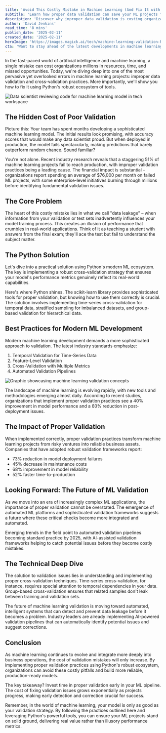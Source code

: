 ```yaml
---
title: 'Avoid This Costly Mistake in Machine Learning (And Fix It with Python)'
subtitle: 'Learn how proper data validation can save your ML projects from failure'
description: 'Discover why improper data validation is costing organizations millions in failed machine learning projects and learn how to implement robust validation strategies using Python. With 51% of ML projects failing to reach production, understanding proper validation techniques is crucial for success in modern AI development.'
author: 'David Jenkins'
read_time: '8 mins'
publish_date: '2025-02-11'
created_date: '2025-02-11'
heroImage: 'https://images.magick.ai/tech/machine-learning-validation-header.jpg'
cta: 'Want to stay ahead of the latest developments in machine learning and AI? Follow us on LinkedIn for more expert insights, practical tips, and industry updates that will help you build better, more reliable ML models.'
---
```


In the fast-paced world of artificial intelligence and machine learning, a single mistake can cost organizations millions in resources, time, and missed opportunities. Today, we're diving deep into one of the most pervasive yet overlooked errors in machine learning projects: improper data validation and cross-validation practices. More importantly, we'll show you how to fix it using Python's robust ecosystem of tools.

![Data scientist reviewing code for machine learning model in tech workspace](https://i.magick.ai/PIXE/1739297015431_magick_img.webp)

## The Hidden Cost of Poor Validation

Picture this: Your team has spent months developing a sophisticated machine learning model. The initial results look promising, with accuracy scores that would make any data scientist proud. But when deployed in production, the model fails spectacularly, making predictions that barely outperform random chance. Sound familiar?

You're not alone. Recent industry research reveals that a staggering 51% of machine learning projects fail to reach production, with improper validation practices being a leading cause. The financial impact is substantial – organizations report spending an average of $76,000 per month on failed ML projects, with some enterprise-level initiatives burning through millions before identifying fundamental validation issues.

## The Core Problem

The heart of this costly mistake lies in what we call "data leakage" – when information from your validation or test sets inadvertently influences your model training process. This creates an illusion of performance that crumbles in real-world applications. Think of it as teaching a student with answers from the final exam; they'll ace the test but fail to understand the subject matter.

## The Python Solution

Let's dive into a practical solution using Python's modern ML ecosystem. The key is implementing a robust cross-validation strategy that ensures your model's performance metrics genuinely reflect its real-world capabilities.

Here's where Python shines. The scikit-learn library provides sophisticated tools for proper validation, but knowing how to use them correctly is crucial. The solution involves implementing time-series cross-validation for temporal data, stratified sampling for imbalanced datasets, and group-based validation for hierarchical data.

## Best Practices for Modern ML Development

Modern machine learning development demands a more sophisticated approach to validation. The latest industry standards emphasize:

1. Temporal Validation for Time-Series Data
2. Feature-Level Validation
3. Cross-Validation with Multiple Metrics
4. Automated Validation Pipelines

![Graphic showcasing machine learning validation concepts](https://i.magick.ai/PIXE/1739297015434_magick_img.webp)

The landscape of machine learning is evolving rapidly, with new tools and methodologies emerging almost daily. According to recent studies, organizations that implement proper validation practices see a 40% improvement in model performance and a 60% reduction in post-deployment issues.

## The Impact of Proper Validation

When implemented correctly, proper validation practices transform machine learning projects from risky ventures into reliable business assets. Companies that have adopted robust validation frameworks report:

- 73% reduction in model deployment failures
- 45% decrease in maintenance costs
- 68% improvement in model reliability
- 52% faster time-to-production

## Looking Forward: The Future of ML Validation

As we move into an era of increasingly complex ML applications, the importance of proper validation cannot be overstated. The emergence of automated ML platforms and sophisticated validation frameworks suggests a future where these critical checks become more integrated and automated.

Emerging trends in the field point to automated validation pipelines becoming standard practice by 2025, with AI-assisted validation frameworks helping to catch potential issues before they become costly mistakes.

## The Technical Deep Dive

The solution to validation issues lies in understanding and implementing proper cross-validation techniques. Time-series cross-validation, for instance, requires special attention to temporal dependencies in your data. Group-based cross-validation ensures that related samples don't leak between training and validation sets.

The future of machine learning validation is moving toward automated, intelligent systems that can detect and prevent data leakage before it becomes a problem. Industry leaders are already implementing AI-powered validation pipelines that can automatically identify potential issues and suggest corrections.

## Conclusion

As machine learning continues to evolve and integrate more deeply into business operations, the cost of validation mistakes will only increase. By implementing proper validation practices using Python's robust ecosystem, organizations can avoid these costly pitfalls and build more reliable, production-ready models.

The key takeaway? Invest time in proper validation early in your ML pipeline. The cost of fixing validation issues grows exponentially as projects progress, making early detection and correction crucial for success.

Remember, in the world of machine learning, your model is only as good as your validation strategy. By following the practices outlined here and leveraging Python's powerful tools, you can ensure your ML projects stand on solid ground, delivering real value rather than illusory performance metrics.